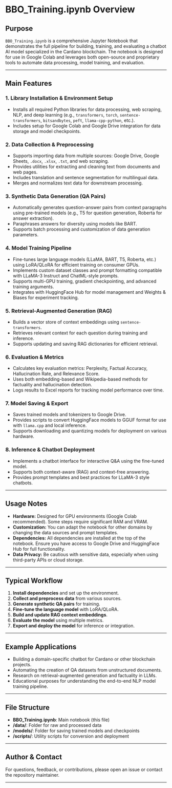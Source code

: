 # BBO_Training.ipynb Overview

## Purpose

`BBO_Training.ipynb` is a comprehensive Jupyter Notebook that demonstrates the full pipeline for building, training, and evaluating a chatbot AI model specialized in the Cardano blockchain. The notebook is designed for use in Google Colab and leverages both open-source and proprietary tools to automate data processing, model training, and evaluation.

---

## Main Features

### 1. Library Installation & Environment Setup
- Installs all required Python libraries for data processing, web scraping, NLP, and deep learning (e.g., `transformers`, `torch`, `sentence-transformers`, `bitsandbytes`, `peft`, `llama-cpp-python`, etc.).
- Includes setup for Google Colab and Google Drive integration for data storage and model checkpoints.

### 2. Data Collection & Preprocessing
- Supports importing data from multiple sources: Google Drive, Google Sheets, `.docx`, `.xlsx`, `.txt`, and web scraping.
- Provides utilities for extracting and cleaning text from documents and web pages.
- Includes translation and sentence segmentation for multilingual data.
- Merges and normalizes text data for downstream processing.

### 3. Synthetic Data Generation (QA Pairs)
- Automatically generates question-answer pairs from context paragraphs using pre-trained models (e.g., T5 for question generation, Roberta for answer extraction).
- Paraphrases answers for diversity using models like BART.
- Supports batch processing and customization of data generation parameters.

### 4. Model Training Pipeline
- Fine-tunes large language models (LLaMA, BART, T5, Roberta, etc.) using LoRA/QLoRA for efficient training on consumer GPUs.
- Implements custom dataset classes and prompt formatting compatible with LLaMA-3 Instruct and ChatML-style prompts.
- Supports multi-GPU training, gradient checkpointing, and advanced training arguments.
- Integrates with HuggingFace Hub for model management and Weights & Biases for experiment tracking.

### 5. Retrieval-Augmented Generation (RAG)
- Builds a vector store of context embeddings using `sentence-transformers`.
- Retrieves relevant context for each question during training and inference.
- Supports updating and saving RAG dictionaries for efficient retrieval.

### 6. Evaluation & Metrics
- Calculates key evaluation metrics: Perplexity, Factual Accuracy, Hallucination Rate, and Relevance Score.
- Uses both embedding-based and Wikipedia-based methods for factuality and hallucination detection.
- Logs results to Excel reports for tracking model performance over time.

### 7. Model Saving & Export
- Saves trained models and tokenizers to Google Drive.
- Provides scripts to convert HuggingFace models to GGUF format for use with `llama.cpp` and local inference.
- Supports downloading and quantizing models for deployment on various hardware.

### 8. Inference & Chatbot Deployment
- Implements a chatbot interface for interactive Q&A using the fine-tuned model.
- Supports both context-aware (RAG) and context-free answering.
- Provides prompt templates and best practices for LLaMA-3 style chatbots.

---

## Usage Notes

- **Hardware:** Designed for GPU environments (Google Colab recommended). Some steps require significant RAM and VRAM.
- **Customization:** You can adapt the notebook for other domains by changing the data sources and prompt templates.
- **Dependencies:** All dependencies are installed at the top of the notebook. Ensure you have access to Google Drive and HuggingFace Hub for full functionality.
- **Data Privacy:** Be cautious with sensitive data, especially when using third-party APIs or cloud storage.

---

## Typical Workflow

1. **Install dependencies** and set up the environment.
2. **Collect and preprocess data** from various sources.
3. **Generate synthetic QA pairs** for training.
4. **Fine-tune the language model** with LoRA/QLoRA.
5. **Build and update RAG context embeddings**.
6. **Evaluate the model** using multiple metrics.
7. **Export and deploy the model** for inference or integration.

---

## Example Applications

- Building a domain-specific chatbot for Cardano or other blockchain projects.
- Automating the creation of QA datasets from unstructured documents.
- Research on retrieval-augmented generation and factuality in LLMs.
- Educational purposes for understanding the end-to-end NLP model training pipeline.

---

## File Structure

- **BBO_Training.ipynb**: Main notebook (this file)
- **/data/**: Folder for raw and processed data
- **/models/**: Folder for saving trained models and checkpoints
- **/scripts/**: Utility scripts for conversion and deployment

---

## Author & Contact

For questions, feedback, or contributions, please open an issue or contact the repository maintainer.

---